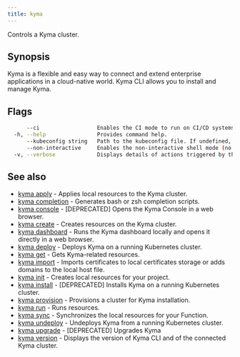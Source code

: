 ```yaml
---
title: kyma
---
```


Controls a Kyma cluster.

## Synopsis

Kyma is a flexible and easy way to connect and extend enterprise applications in a cloud-native world.
Kyma CLI allows you to install and manage Kyma.



## Flags

```bash
      --ci                  Enables the CI mode to run on CI/CD systems. It avoids any user interaction (such as no dialog prompts) and ensures that logs are formatted properly in log files (such as no spinners for CLI steps).
  -h, --help                Provides command help.
      --kubeconfig string   Path to the kubeconfig file. If undefined, Kyma CLI uses the KUBECONFIG environment variable, or falls back "/$HOME/.kube/config".
      --non-interactive     Enables the non-interactive shell mode (no colorized output, no spinner)
  -v, --verbose             Displays details of actions triggered by the command.
```

## See also

* [kyma apply](kyma_apply.md)	 - Applies local resources to the Kyma cluster.
* [kyma completion](kyma_completion.md)	 - Generates bash or zsh completion scripts.
* [kyma console](kyma_console.md)	 - [DEPRECATED] Opens the Kyma Console in a web browser.
* [kyma create](kyma_create.md)	 - Creates resources on the Kyma cluster.
* [kyma dashboard](kyma_dashboard.md)	 - Runs the Kyma dashboard locally and opens it directly in a web browser.
* [kyma deploy](kyma_deploy.md)	 - Deploys Kyma on a running Kubernetes cluster.
* [kyma get](kyma_get.md)	 - Gets Kyma-related resources.
* [kyma import](kyma_import.md)	 - Imports certificates to local certificates storage or adds domains to the local host file.
* [kyma init](kyma_init.md)	 - Creates local resources for your project.
* [kyma install](kyma_install.md)	 - [DEPRECATED] Installs Kyma on a running Kubernetes cluster.
* [kyma provision](kyma_provision.md)	 - Provisions a cluster for Kyma installation.
* [kyma run](kyma_run.md)	 - Runs resources.
* [kyma sync](kyma_sync.md)	 - Synchronizes the local resources for your Function.
* [kyma undeploy](kyma_undeploy.md)	 - Undeploys Kyma from a running Kubernetes cluster.
* [kyma upgrade](kyma_upgrade.md)	 - [DEPRECATED] Upgrades Kyma
* [kyma version](kyma_version.md)	 - Displays the version of Kyma CLI and of the connected Kyma cluster.

